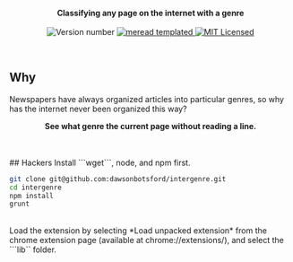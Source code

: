 <p align="center">
  <b>
    Classifying any page on the internet with a genre
  </b>

  <br>
  <br><img src="https://img.shields.io/badge/version-0.*.*--prelaunch-brightgreen.svg" alt="Version number" />

  <a href = "https://github.com/dawsonbotsford/meread">
    <img src="https://img.shields.io/badge/meread-templated-4BD2A9.svg" alt="meread templated" />
  </a>

  <a href="LICENSE">
    <img src="https://img.shields.io/badge/license-MIT-blue.svg" alt="MIT Licensed" />
  </a>

</p>

<br>

## Why
Newspapers have always organized articles into particular genres, so why has the internet never been organized this way?
<br>
<p align="center">
  <b>See what genre the current page without reading a line.</b>
</p>
<br>


<br>
## Hackers
Install ```wget```, node, and npm first.

```bash
git clone git@github.com:dawsonbotsford/intergenre.git
cd intergenre
npm install
grunt
```

<br>
Load the extension by selecting *Load unpacked extension* from the chrome extension page (available at chrome://extensions/), and select the ```lib`` folder.
